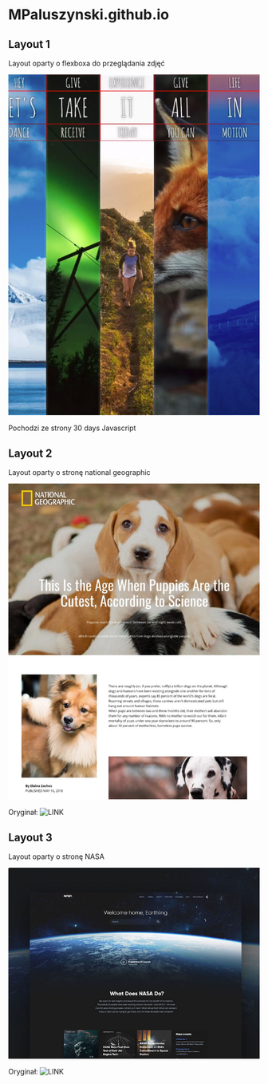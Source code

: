 # MPaluszynski.github.io

## Layout 1

Layout oparty o flexboxa do przeglądania zdjęć

![](./L1.png)

Pochodzi ze strony 30 days Javascript


## Layout 2

Layout oparty o stronę national geographic

![](./L2.png)

Oryginał: ![LINK](https://nicepage.com/s/12869/cutiest-home-pets-css-template)


## Layout 3

Layout oparty o stronę NASA

![](./L3.png)

Oryginał: ![LINK](https://dribbble.com/shots/3154943-NASA-website-concept/attachments/3154943?mode=media)
